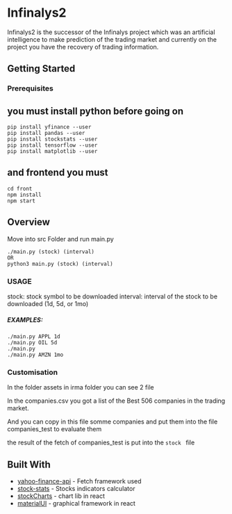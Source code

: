 # Infinalys2

Infinalys2 is the successor of the Infinalys project which was an artificial intelligence to make prediction of the trading market and currently on the project you have the recovery of trading information.

## Getting Started

### Prerequisites

## you must install python before going on
```
pip install yfinance --user
pip install pandas --user
pip install stockstats --user
pip install tensorflow --user
pip install matplotlib --user
```
## and frontend you must
```
cd front
npm install
npm start
```

## Overview

Move into src Folder and run main.py
```
./main.py (stock) (interval)
OR
python3 main.py (stock) (interval)
```
### USAGE 
stock: stock symbol to be downloaded
interval: interval of the stock to be downloaded (1d, 5d, or 1mo)

##### EXAMPLES:
```
./main.py APPL 1d 
./main.py OIL 5d
./main.py
./main.py AMZN 1mo 
```

### Customisation

In the folder assets in irma folder you can see 2 file 


In the companies.csv you got a list of the Best 506 companies in the trading market.

And you can copy in this file somme companies and put them into the file companies_test to evaluate them

the result of the fetch of companies_test is put into the ```stock ``` file 

## Built With

* [yahoo-finance-api](https://github.com/topics/yahoo-finance-api) - Fetch framework used
* [stock-stats](https://github.com/jealous/stockstats) - Stocks indicators calculator
* [stockCharts](https://github.com/rrag/react-stockcharts) - chart lib in react
* [materialUI](https://material-ui.com/) - graphical framework in react
